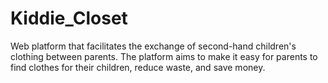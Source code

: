 # Kiddie_Closet
Web platform that facilitates the exchange of second-hand children's clothing between parents. The platform aims to make it easy for parents to find clothes for their children, reduce waste, and save money.
